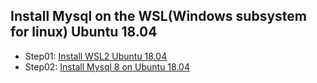 ## Install Mysql on the WSL(Windows subsystem for linux) Ubuntu 18.04
+ Step01: [Install WSL2 Ubuntu 18.04](https://docs.microsoft.com/en-us/windows/wsl/install-win10)
+ Step02: [Install Mysql 8 on Ubuntu 18.04](https://www.tecmint.com/install-mysql-8-in-ubuntu/) 

